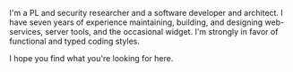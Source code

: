 ---
---
I'm a PL and security researcher and a software developer and architect.
I have seven years of experience maintaining, building, and designing web-services, server tools, and the occasional widget.
I'm strongly in favor of functional and typed coding styles.

I hope you find what you're looking for here.


